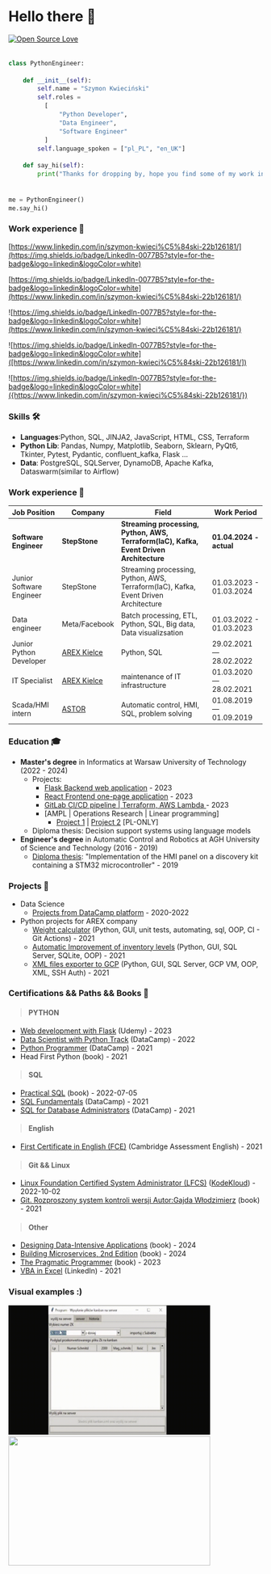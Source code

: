 # Hello there 👋

[![Open Source Love](https://badges.frapsoft.com/os/v1/open-source.svg?v=102)](https://github.com/ellerbrock/open-source-badge/)

```python

class PythonEngineer:

    def __init__(self):
        self.name = "Szymon Kwieciński"
        self.roles =
          [
              "Python Developer",
              "Data Engineer",
              "Software Engineer"
          ]
        self.language_spoken = ["pl_PL", "en_UK"]

    def say_hi(self):
        print("Thanks for dropping by, hope you find some of my work interesting.")


me = PythonEngineer()
me.say_hi()
```

### Work experience 👔
[https://www.linkedin.com/in/szymon-kwieci%C5%84ski-22b126181/](https://img.shields.io/badge/LinkedIn-0077B5?style=for-the-badge&logo=linkedin&logoColor=white)

[https://img.shields.io/badge/LinkedIn-0077B5?style=for-the-badge&logo=linkedin&logoColor=white](https://www.linkedin.com/in/szymon-kwieci%C5%84ski-22b126181/)

![https://img.shields.io/badge/LinkedIn-0077B5?style=for-the-badge&logo=linkedin&logoColor=white](https://www.linkedin.com/in/szymon-kwieci%C5%84ski-22b126181/)

![https://img.shields.io/badge/LinkedIn-0077B5?style=for-the-badge&logo=linkedin&logoColor=white]([https://www.linkedin.com/in/szymon-kwieci%C5%84ski-22b126181/])

![https://img.shields.io/badge/LinkedIn-0077B5?style=for-the-badge&logo=linkedin&logoColor=white]({https://www.linkedin.com/in/szymon-kwieci%C5%84ski-22b126181/})

### Skills 🛠️
- **Languages**:Python, SQL, JINJA2, JavaScript, HTML, CSS, Terraform
- **Python Lib**: Pandas, Numpy, Matplotlib, Seaborn, Sklearn, PyQt6, Tkinter, Pytest, Pydantic, confluent_kafka, Flask ...  
- **Data**: PostgreSQL,  SQLServer, DynamoDB, Apache Kafka, Dataswarm(similar to Airflow)

### Work experience 👔
| Job Position          | Company        | Field                           | Work Period                |
| --------------------- | -------------- | ------------------------------- | -------------------------- |
| **Software Engineer**     | **StepStone** |  **Streaming processing, Python, AWS, Terraform(IaC), Kafka, Event Driven Architecture**         | **01.04.2024 - actual** |
| Junior Software Engineer     | StepStone |  Streaming processing, Python, AWS, Terraform(IaC), Kafka, Event Driven Architecture         | 01.03.2023 - 01.03.2024 |
| Data engineer     | Meta/Facebook |  Batch processing, ETL, Python, SQL, Big data, Data visualizsation         | 01.03.2022 - 01.03.2023 |
| Junior Python Developer    | [AREX Kielce](https://arex-sruby.pl/o-firmie/)    | Python, SQL        | 29.02.2021 — 28.02.2022    |
| IT Specialist    | [AREX Kielce](https://arex-sruby.pl/o-firmie/)    | maintenance of IT infrastructure        | 01.03.2020 — 28.02.2021    |
| Scada/HMI intern      | [ASTOR](https://www.astor.com.pl/o-nas/o-nas/kim-jestesmy.html)          | Automatic control, HMI, SQL, problem solving        | 01.08.2019 — 01.09.2019    |



### Education 🎓
- **Master's degree** in Informatics at Warsaw University of Technology (2022 - 2024)
  - Projects:
    - [Flask Backend web application](https://github.com/SzymonKwiecinski/pw_zai_project_1/tree/main) - 2023
    - [React Frontend one-page application](https://github.com/SzymonKwiecinski/pw_zai_project_2) - 2023
    - [GitLab CI/CD pipeline | Terraform, AWS Lambda ](https://gitlab.com/SzymonKwiecinski/gitlab-runner-tutorial/-/blob/main/README.md?ref_type=heads) - 2023
    - [AMPL | Operations Research | Linear programming]  
      - [Project 1](resources/Projekt%20numer%201%20Szymon%20Kwiecinski.ipynb) | [Project 2](resources/Projekt%20numer%202%20Szymon%20Kwiecinski.ipynb)   [PL-ONLY]
  - Diploma thesis: Decision support systems using language models   
- **Engineer's degree** in Automatic Control and Robotics at AGH University of Science and Technology (2016 - 2019)
  - [Diploma thesis](https://github.com/SzymonKwiecinski/Implementation-of-the-HMI-panel-on-a-discovery-kit-containing-a-STM32-microcontroller.git): "Implementation of the HMI panel on a discovery kit containing a
STM32 microcontroller" - 2019


### Projects 🐾
* Data Science
  * [Projects from DataCamp platform](https://github.com/SzymonKwiecinski/DataCamp-projects) - 2020-2022
* Python projects for AREX company 
  * [Weight calculator](https://github.com/SzymonKwiecinski/Weight_calculator) (Python, GUI, unit tests, automating, sql, OOP, CI - Git Actions) - 2021
  * [Automatic Improvement of inventory levels](https://github.com/SzymonKwiecinski/Application-for-the-automatic-improvement-of-inventory-levels) (Python, GUI, SQL Server, SQLite, OOP) - 2021
  * [XML files exporter to GCP](https://github.com/SzymonKwiecinski/KANBAN_3-Exporter_xml_file) (Python, GUI, SQL Server, GCP VM, OOP, XML, SSH Auth) - 2021



### Certifications && Paths && Books 📜
>#### PYTHON
* [Web development with Flask](https://drive.google.com/file/d/15NO01pZBKpml5BcAQjgb_wGCE8ox-gRg/view?usp=sharing) (Udemy) - 2023
* [Data Scientist with Python Track](https://drive.google.com/file/d/10HJOlbVyDMhfggqfDFbM0I_We_QAXW3q/view?usp=sharing) (DataCamp) - 2022
* [Python Programmer](https://drive.google.com/file/d/1pUdDoXXm29tmWXHjlw2gBn_JXn9qD-uD/view?usp=sharing) (DataCamp) - 2021
* Head First Python (book) - 2021
>#### SQL
* [Practical SQL](https://www.practicalsql.com/) (book) - 2022-07-05
* [SQL Fundamentals](https://drive.google.com/file/d/1mEHsU6r55jVQ7DTy9-cJw1yC8RxSbJkY/view?usp=sharing) (DataCamp) - 2021
* [SQL for Database Administrators](https://drive.google.com/file/d/1ZC7J_i3E-IlmhJdLRooaTWlPCZXuEQ1E/view?usp=sharing) (DataCamp) - 2021
>#### English
* [First Certificate in English (FCE)](https://drive.google.com/file/d/1z4bJJn82WaT5bRSoHHGlwwrR78JEoyqz/view?usp=sharing) (Cambridge Assessment English) - 2021
>#### Git && Linux
* [Linux Foundation Certified System Administrator (LFCS)](https://drive.google.com/file/d/1kfxBZ49QVTPOy_3LhpnaiRGOj9X_jk34/view?usp=sharing) ([KodeKloud](https://kodekloud.com/)) - 2022-10-02
* [Git. Rozproszony system kontroli wersji Autor:Gajda Włodzimierz](https://lubimyczytac.pl/ksiazka/173249/git-rozproszony-system-kontroli-wersji) (book) - 2021
>#### Other
* [Designing Data-Intensive Applications](https://www.amazon.com/Designing-Data-Intensive-Applications-Reliable-Maintainable/dp/1449373321) (book) - 2024
* [Building Microservices, 2nd Edition](https://samnewman.io/books/building_microservices_2nd_edition/) (book) - 2024  
* [The Pragmatic Programmer](https://pragprog.com/titles/tpp20/the-pragmatic-programmer-20th-anniversary-edition/) (book) - 2023
* [VBA in Excel](https://drive.google.com/file/d/15jlhFydi9OGU_vjA1Q7dO8-Mlujy_oUL/view?usp=sharing) (LinkedIn) - 2021

### Visual examples :)
<a href="https://github.com/SzymonKwiecinski/KANBAN_3-Exporter_xml_file"><img src="https://github.com/SzymonKwiecinski/SzymonKwiecinski/blob/main/resources/gif_kanban.gif" width="400" height="256" ></a><a href="https://github.com/SzymonKwiecinski/Implementation-of-the-HMI-panel-on-a-discovery-kit-containing-a-STM32-microcontroller"><img src="https://github.com/SzymonKwiecinski/SzymonKwiecinski/blob/main/resources/inzynierka.gif" width="400" height="256" ></a>

<!--  height="40" -->



